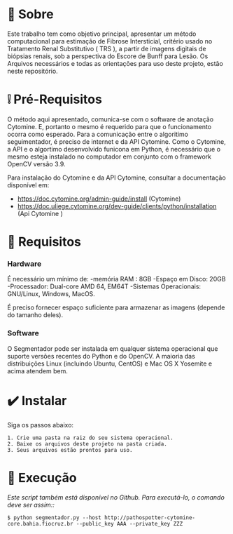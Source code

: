 
# 🎁 Sobre

Este trabalho tem como objetivo principal, apresentar um método computacional para estimação de Fibrose Intersticial, critério usado no Tratamento Renal Substitutivo ( TRS ), a partir de imagens digitais de biópsias renais, sob a perspectiva do Escore de Bunff para Lesão.
Os Arquivos necessários e todas as orientações para uso deste projeto, estão neste repositório.
 
# ❕ Pré-Requisitos

O método aqui apresentado, comunica-se com o software de anotação Cytomine. E, portanto o mesmo é requerido para que o funcionamento ocorra como esperado. 
Para a comunicação entre o algoritimo seguimentador, é preciso de internet e da API Cytomine. Como o Cytomine, a API e o algortimo desenvolvido funicona em Python, é necessário que o mesmo esteja instalado no computador em conjunto com o framework OpenCV versão 3.9.

Para instalação do Cytomine e da API Cytomine, consultar a documentação disponível em:
- https://doc.cytomine.org/admin-guide/install (Cytomine)
- https://doc.uliege.cytomine.org/dev-guide/clients/python/installation (Api Cytomine )

# 🔑 Requisitos

### Hardware

É necessário um mínimo de:
-memória RAM : 8GB
-Espaço em Disco: 20GB
-Processador: Dual-core AMD 64, EM64T
-Sistemas Operacionais: GNU/Linux, Windows, MacOS.

É preciso fornecer espaço suficiente para armazenar as imagens (depende do tamanho deles).

### Software
O Segmentador pode ser instalada em qualquer sistema operacional que suporte versões recentes do Python e do OpenCV. 
A maioria das distribuições Linux (incluindo Ubuntu, CentOS) e Mac OS X Yosemite e acima atendem bem.

# ✔️ Instalar
Siga os passos abaixo:
```
1. Crie uma pasta na raiz do seu sistema operacional.
2. Baixe os arquivos deste projeto na pasta criada.
3. Seus arquivos estão prontos para uso.
```

# 🎯 Execução 
*Este script também está disponível no Github. Para executá-lo, o comando deve ser assim::*
```
$ python segmentador.py --host http://pathospotter-cytomine-core.bahia.fiocruz.br --public_key AAA --private_key ZZZ
```
